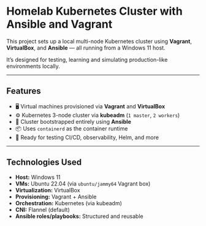 # Homelab Kubernetes Cluster with Ansible and Vagrant

This project sets up a local multi-node Kubernetes cluster using **Vagrant**, **VirtualBox**, and **Ansible** — all running from a Windows 11 host.

It’s designed for testing, learning and simulating production-like environments locally.

---

## Features

- 🖥️ Virtual machines provisioned via **Vagrant** and **VirtualBox**
- ⚙️ Kubernetes 3-node cluster via **kubeadm** (`1 master`, `2 workers`)
- 🔁 Cluster bootstrapped entirely using **Ansible**
- 📦 Uses `containerd` as the container runtime
- 🧪 Ready for testing CI/CD, observability, Helm, and more

---

## Technologies Used

- **Host:** Windows 11
- **VMs:** Ubuntu 22.04 (via `ubuntu/jammy64` Vagrant box)
- **Virtualization:** VirtualBox
- **Provisioning:** Vagrant + Ansible
- **Orchestration:** Kubernetes (via kubeadm)
- **CNI:** Flannel (default)
- **Ansible roles/playbooks:** Structured and reusable
